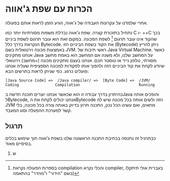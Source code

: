 # הכרות עם שפת ג'אווה 

אחרי שלמדנו על עקרונות העבודה של ג'אווה, הגיע הזמן לראות אותם בפעולה. 

נתחיל בתזכורת קצרה. שפת ג'אווה נבדלת משפות מסורתיות יותר כמו C ו- ++C בכך שהקוד אינו עובר תרגום [^compiler] לשפת המכונה. במקום זאת הוא עובר תרגום לשפת ביניים הנקראת בדרך כלל Bytecode.
את הקוד בשפת הביניים הזו (Bytecode) ניתן להריץ באמצעות מכונה וירטואלית בשם JVM. ראשי תיבות של Java Virtual Machine. כאשר אנחנו מתקינים Java על המחשב שלנו, ולא משנה אם המחשב הוא באמת מחשב מסורתי, טלפון נייד או טוסטר חכם.
אנחנו בעצם מתקינים מכונה (=מחשב) וירטואלי שיודע לקחת את קוד הביניים הזה ולהפוך אותו לפקודות למכונה הספציפית שעליה אנחנו פועלים כרגע. כפי שניתן לראות בתרשים הבא:
```
[Java Source Code] =>  /Java compiler/ =>  [Byte Code] =>  /JVM/
Coding                Compilation                          Running
```
כהיתרון בדרך עבודה זו הוא שכאשר אנחנו יוצרים תוכנה חדשה בJava והופכים אותה לBytecode, אנחנו יכולים לקחת את הBytecode הזה ולשים אותה בכל מכונה שיש לה JVM מתאים, ואם עשינו הכל נכון, התכנה תרוץ בדיוק באותה צורה בכל מכונה, בלי קשר למערכת ההפעלה וסוג המעבד. 

## תרגול

כבתרגיל זה נתנסה בכתיבת התכנה הראשונה שלנו בשפת ג'אווה תוך שימוש בכלים בסיסיים מאוד. 

1. ש


[^compiler]: בספרות הפעולה נקראת compilation והכלי נקרא compiler, בעברית אולי תיתקלו בשם "הידור" ו"מהדר" בהתאמה)
